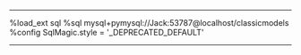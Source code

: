 
---
%load_ext sql
%sql mysql+pymysql://Jack:53787@localhost/classicmodels
%config SqlMagic.style = '_DEPRECATED_DEFAULT'

---


